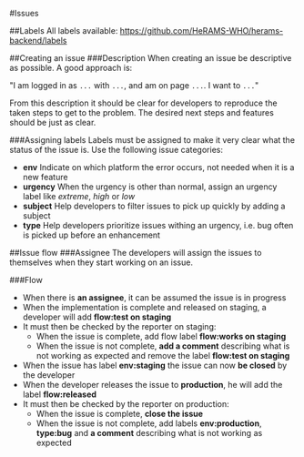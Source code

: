 #Issues

##Labels
All labels available: https://github.com/HeRAMS-WHO/herams-backend/labels

##Creating an issue
###Description
When creating an issue be descriptive as possible. A good approach is:

"I am logged in as `...` with `...`, and am on page `...`. I want to `...`"

From this description it should be clear for developers to reproduce the taken steps to get to the problem.
The desired next steps and features should be just as clear.

###Assigning labels
Labels must be assigned to make it very clear what the status of the issue is. Use the following issue categories:
* **env** Indicate on which platform the error occurs, not needed when it is a new feature  
* **urgency** When the urgency is other than normal, assign an urgency label like _extreme_, _high_ or _low_
* **subject** Help developers to filter issues to pick up quickly by adding a subject
* **type** Help developers prioritize issues withing an urgency, i.e. bug often is picked up before an enhancement

##Issue flow
###Assignee
The developers will assign the issues to themselves when they start working on an issue.

###Flow
* When there is **an assignee**, it can be assumed the issue is in progress
* When the implementation is complete and released on staging, a developer will add **flow:test on staging**
* It must then be checked by the reporter on staging:
    * When the issue is complete, add flow label **flow:works on staging**
    * When the issue is not complete, **add a comment** describing what is not working as expected and remove the label **flow:test on staging**
* When the issue has label **env:staging** the issue can now **be closed** by the developer
* When the developer releases the issue to **production**, he will add the label **flow:released**
* It must then be checked by the reporter on production:
    * When the issue is complete, **close the issue**
    * When the issue is not complete, add labels **env:production**, **type:bug** and **a comment** describing what is not working as expected  

